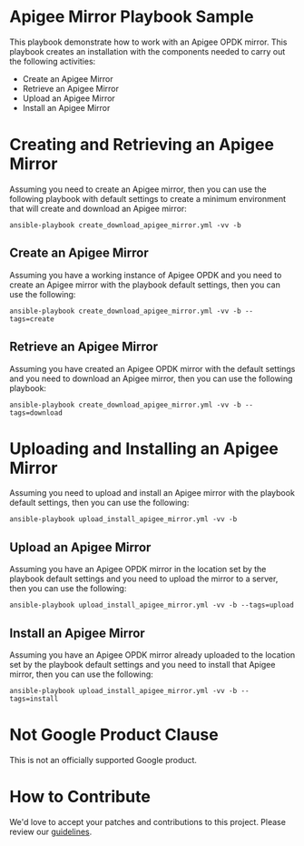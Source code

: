 Apigee Mirror Playbook Sample
=============================

This playbook demonstrate how to work with an Apigee OPDK mirror. This playbook creates an installation with the 
components needed to carry out the following activities: 
 
 * Create an Apigee Mirror
 * Retrieve an Apigee Mirror
 * Upload an Apigee Mirror
 * Install an Apigee Mirror
 
# Creating and Retrieving an Apigee Mirror
Assuming you need to create an Apigee mirror, then you can use the following playbook with default settings to create a 
minimum environment that will create and download an Apigee mirror: 

    ansible-playbook create_download_apigee_mirror.yml -vv -b
    
## Create an Apigee Mirror
Assuming you have a working instance of Apigee OPDK and you need to create an Apigee mirror with the playbook default 
settings, then you can use the following:

    ansible-playbook create_download_apigee_mirror.yml -vv -b --tags=create
    
## Retrieve an Apigee Mirror
Assuming you have created an Apigee OPDK mirror with the default settings and you need to download an Apigee mirror, 
then you can use the following playbook: 
 
    ansible-playbook create_download_apigee_mirror.yml -vv -b --tags=download

# Uploading and Installing an Apigee Mirror
Assuming you need to upload and install an Apigee mirror with the playbook default settings, then you can use the 
following:
   
    ansible-playbook upload_install_apigee_mirror.yml -vv -b
    
## Upload an Apigee Mirror
Assuming you have an Apigee OPDK mirror in the location set by the playbook default settings and you need to upload the
mirror to a server, then you can use the following:

    ansible-playbook upload_install_apigee_mirror.yml -vv -b --tags=upload

## Install an Apigee Mirror
Assuming you have an Apigee OPDK mirror already uploaded to the location set by the playbook default settings and you 
need to install that Apigee mirror, then you can use the following:

    ansible-playbook upload_install_apigee_mirror.yml -vv -b --tags=install
<!-- BEGIN Google Required Disclaimer -->

# Not Google Product Clause

This is not an officially supported Google product.
<!-- END Google Required Disclaimer -->
<!-- BEGIN Google How To Contribute -->
# How to Contribute

We'd love to accept your patches and contributions to this project. Please review our [guidelines](CONTRIBUTION.md).
<!-- END Google How To Contribute -->
